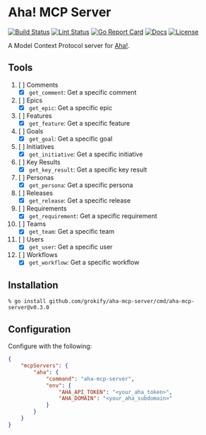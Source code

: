 # Aha! MCP Server

[![Build Status][build-status-svg]][build-status-url]
[![Lint Status][lint-status-svg]][lint-status-url]
[![Go Report Card][goreport-svg]][goreport-url]
[![Docs][docs-godoc-svg]][docs-godoc-url]
[![License][license-svg]][license-url]

A Model Context Protocol server for [Aha!](https://www.aha.io/).

## Tools

1. [ ] Comments
    - [x] `get_comment`: Get a specific comment
1. [ ] Epics
    - [x] `get_epic`: Get a specific epic
1. [ ] Features
    - [x] `get_feature`: Get a specific feature
1. [ ] Goals
    - [x] `get_goal`: Get a specific goal
1. [ ] Initiatives
    - [x] `get_initiative`: Get a specific initiative
1. [ ] Key Results
    - [x] `get_key_result`: Get a specific key result
1. [ ] Personas
    - [x] `get_persona`: Get a specific persona
1. [ ] Releases
    - [x] `get_release`: Get a specific release
1. [ ] Requirements
    - [x] `get_requirement`: Get a specific requirement
1. [ ] Teams
    - [x] `get_team`: Get a specific team
1. [ ] Users
    - [x] `get_user`: Get a specific user
1. [ ] Workflows
    - [x] `get_workflow`: Get a specific workflow

## Installation

```
% go install github.com/grokify/aha-mcp-server/cmd/aha-mcp-server@v0.3.0
```

## Configuration

Configure with the following:

```json
{
	"mcpServers": {
		"aha": {
			"command": "aha-mcp-server",
			"env": {
				"AHA_API_TOKEN": "<your_aha_token>",
				"AHA_DOMAIN": "<your_aha_subdomain>"
			}
		}
	}
}
```

 [build-status-svg]: https://github.com/grokify/aha-mcp-server/actions/workflows/ci.yaml/badge.svg?branch=main
 [build-status-url]: https://github.com/grokify/aha-mcp-server/actions/workflows/ci.yaml
 [lint-status-svg]: https://github.com/grokify/aha-mcp-server/actions/workflows/lint.yaml/badge.svg?branch=main
 [lint-status-url]: https://github.com/grokify/aha-mcp-server/actions/workflows/lint.yaml
 [goreport-svg]: https://goreportcard.com/badge/github.com/grokify/aha-mcp-server
 [goreport-url]: https://goreportcard.com/report/github.com/grokify/aha-mcp-server
 [docs-godoc-svg]: https://pkg.go.dev/badge/github.com/grokify/aha-mcp-server
 [docs-godoc-url]: https://pkg.go.dev/github.com/grokify/aha-mcp-server
 [license-svg]: https://img.shields.io/badge/license-MIT-blue.svg
 [license-url]: https://github.com/grokify/aha-mcp-server/blob/main/LICENSE
 [used-by-svg]: https://sourcegraph.com/github.com/grokify/aha-mcp-server/-/badge.svg
 [used-by-url]: https://sourcegraph.com/github.com/grokify/aha-mcp-server?badge
 [loc-svg]: https://tokei.rs/b1/github/grokify/aha-mcp-server
 [repo-url]: https://github.com/grokify/aha-mcp-server